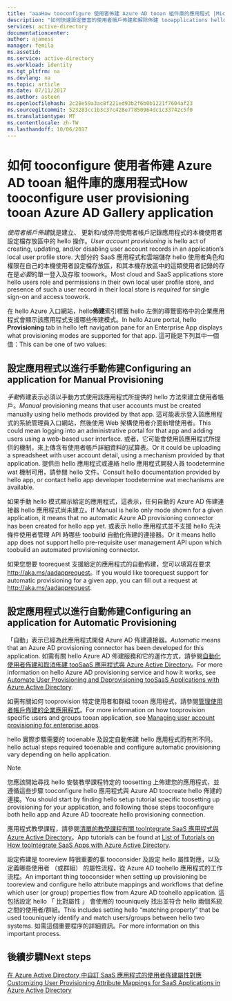 ```yaml
---
title: "aaaHow tooconfigure 使用者佈建 Azure AD tooan 組件庫的應用程式 |Microsoft 文件"
description: "如何快速設定豐富的使用者帳戶佈建和解除佈建 tooapplications hello Azure AD 應用程式庫中已列出"
services: active-directory
documentationcenter: 
author: ajamess
manager: femila
ms.assetid: 
ms.service: active-directory
ms.workload: identity
ms.tgt_pltfrm: na
ms.devlang: na
ms.topic: article
ms.date: 07/11/2017
ms.author: asteen
ms.openlocfilehash: 2c28e59a3ac8f221ed93b2f6b0b1221f7604af23
ms.sourcegitcommit: 523283cc1b3c37c428e77850964dc1c33742c5f0
ms.translationtype: MT
ms.contentlocale: zh-TW
ms.lasthandoff: 10/06/2017
---
```

# <a name="how-tooconfigure-user-provisioning-tooan-azure-ad-gallery-application"></a><span data-ttu-id="33678-103">如何 tooconfigure 使用者佈建 Azure AD tooan 組件庫的應用程式</span><span class="sxs-lookup"><span data-stu-id="33678-103">How tooconfigure user provisioning tooan Azure AD Gallery application</span></span>

<span data-ttu-id="33678-104">*使用者帳戶佈建*就是建立、 更新和/或停用使用者帳戶記錄應用程式的本機使用者設定檔存放區中的 hello 操作。</span><span class="sxs-lookup"><span data-stu-id="33678-104">*User account provisioning* is hello act of creating, updating, and/or disabling user account records in an application’s local user profile store.</span></span> <span data-ttu-id="33678-105">大部分的 SaaS 應用程式和雲端儲存 hello 使用者角色和權限在自己的本機使用者設定檔存放區，和其本機存放區中的這類使用者記錄的存在是*必要*的單一登入及存取 toowork。</span><span class="sxs-lookup"><span data-stu-id="33678-105">Most cloud and SaaS applications store hello users role and permissions in their own local user profile store, and presence of such a user record in their local store is *required* for single sign-on and access toowork.</span></span>

<span data-ttu-id="33678-106">在 hello Azure 入口網站，hello**佈建**索引標籤 hello 左側的導覽窗格中的企業應用程式會顯示該應用程式支援哪些佈建模式。</span><span class="sxs-lookup"><span data-stu-id="33678-106">In hello Azure portal, hello **Provisioning** tab in hello left navigation pane for an Enterprise App displays what provisioning modes are supported for that app.</span></span> <span data-ttu-id="33678-107">這可能是下列其中一個值：</span><span class="sxs-lookup"><span data-stu-id="33678-107">This can be one of two values:</span></span>

## <a name="configuring-an-application-for-manual-provisioning"></a><span data-ttu-id="33678-108">設定應用程式以進行手動佈建</span><span class="sxs-lookup"><span data-stu-id="33678-108">Configuring an application for Manual Provisioning</span></span>

<span data-ttu-id="33678-109">*手動*佈建表示必須以手動方式使用該應用程式所提供的 hello 方法來建立使用者帳戶。</span><span class="sxs-lookup"><span data-stu-id="33678-109">*Manual* provisioning means that user accounts must be created manually using hello methods provided by that app.</span></span> <span data-ttu-id="33678-110">這可能表示登入該應用程式的系統管理員入口網站，然後使用 Web 架構使用者介面新增使用者。</span><span class="sxs-lookup"><span data-stu-id="33678-110">This could mean logging into an administrative portal for that app and adding users using a web-based user interface.</span></span> <span data-ttu-id="33678-111">或者，它可能會使用該應用程式所提供的機制，來上傳含有使用者帳戶詳細資料的試算表。</span><span class="sxs-lookup"><span data-stu-id="33678-111">Or it could be uploading a spreadsheet with user account detail, using a mechanism provided by that application.</span></span> <span data-ttu-id="33678-112">提供由 hello 應用程式或連絡 hello 應用程式開發人員 toodetermine wat 機制可用，請參閱 hello 文件。</span><span class="sxs-lookup"><span data-stu-id="33678-112">Consult hello documentation provided by hello app, or contact hello app developer toodetermine wat mechanisms are available.</span></span>

<span data-ttu-id="33678-113">如果手動 hello 模式顯示給定的應用程式，這表示，任何自動的 Azure AD 佈建連接器 hello 應用程式尚未建立。</span><span class="sxs-lookup"><span data-stu-id="33678-113">If Manual is hello only mode shown for a given application, it means that no automatic Azure AD provisioning connector has been created for hello app yet.</span></span> <span data-ttu-id="33678-114">或表示 hello 應用程式並不支援 hello 先決條件使用者管理 API 時哪些 toobuild 自動化佈建的連接器。</span><span class="sxs-lookup"><span data-stu-id="33678-114">Or it means hello app does not support hello pre-requisite user management API upon which toobuild an automated provisioning connector.</span></span>

<span data-ttu-id="33678-115">如果您想要 toorequest 支援給定的應用程式的自動佈建，您可以填寫在要求<http://aka.ms/aadapprequest>。</span><span class="sxs-lookup"><span data-stu-id="33678-115">If you would like toorequest support for automatic provisioning for a given app, you can fill out a request at <http://aka.ms/aadapprequest>.</span></span>

## <a name="configuring-an-application-for-automatic-provisioning"></a><span data-ttu-id="33678-116">設定應用程式以進行自動佈建</span><span class="sxs-lookup"><span data-stu-id="33678-116">Configuring an application for Automatic Provisioning</span></span>

<span data-ttu-id="33678-117">「自動」表示已經為此應用程式開發 Azure AD 佈建連接器。</span><span class="sxs-lookup"><span data-stu-id="33678-117">*Automatic* means that an Azure AD provisioning connector has been developed for this application.</span></span> <span data-ttu-id="33678-118">如需有關 hello Azure AD 佈建服務和它的運作方式，請參閱[自動化使用者佈建和取消佈建 tooSaaS 應用程式與 Azure Active Directory](https://docs.microsoft.com/azure/active-directory/active-directory-saas-app-provisioning)。</span><span class="sxs-lookup"><span data-stu-id="33678-118">For more information on hello Azure AD provisioning service and how it works, see [Automate User Provisioning and Deprovisioning tooSaaS Applications with Azure Active Directory](https://docs.microsoft.com/azure/active-directory/active-directory-saas-app-provisioning).</span></span>

<span data-ttu-id="33678-119">如需有關如何 tooprovision 特定使用者和群組 tooan 應用程式，請參閱[管理使用者帳戶佈建的企業應用程式](https://docs.microsoft.com/azure/active-directory/active-directory-enterprise-apps-manage-provisioning)。</span><span class="sxs-lookup"><span data-stu-id="33678-119">For more information on how tooprovision specific users and groups tooan application, see [Managing user account provisioning for enterprise apps](https://docs.microsoft.com/azure/active-directory/active-directory-enterprise-apps-manage-provisioning).</span></span>

<span data-ttu-id="33678-120">hello 實際步驟需要的 tooenable 及設定自動佈建 hello 應用程式而有所不同。</span><span class="sxs-lookup"><span data-stu-id="33678-120">hello actual steps required tooenable and configure automatic provisioning vary depending on hello application.</span></span>

>[!NOTE]
><span data-ttu-id="33678-121">您應該開始尋找 hello 安裝教學課程特定的 toosetting 上佈建您的應用程式，並遵循這些步驟 tooconfigure hello 應用程式與 Azure AD toocreate hello 佈建的連接。</span><span class="sxs-lookup"><span data-stu-id="33678-121">You should start by finding hello setup tutorial specific toosetting up provisioning for your application, and following those steps tooconfigure both hello app and Azure AD toocreate hello provisioning connection.</span></span> 
>
>

<span data-ttu-id="33678-122">應用程式教學課程，請參閱[清單的教學課程有關 tooIntegrate SaaS 應用程式與 Azure Active Directory](https://docs.microsoft.com/azure/active-directory/active-directory-saas-tutorial-list)。</span><span class="sxs-lookup"><span data-stu-id="33678-122">App tutorials can be found at [List of Tutorials on How tooIntegrate SaaS Apps with Azure Active Directory](https://docs.microsoft.com/azure/active-directory/active-directory-saas-tutorial-list).</span></span>

<span data-ttu-id="33678-123">設定佈建是 tooreview 時很重要的事 tooconsider 及設定 hello 屬性對應，以及定義哪些使用者 （或群組） 的屬性流程，從 Azure AD toohello 應用程式的工作流程。</span><span class="sxs-lookup"><span data-stu-id="33678-123">An important thing tooconsider when setting up provisioning be tooreview and configure hello attribute mappings and workflows that define which user (or group) properties flow from Azure AD toohello application.</span></span> <span data-ttu-id="33678-124">這包括設定 hello 「 比對屬性 」 會使用的 toouniquely 找出並符合 hello 兩個系統之間的使用者/群組。</span><span class="sxs-lookup"><span data-stu-id="33678-124">This includes setting hello “matching property” that be used toouniquely identify and match users/groups between hello two systems.</span></span> <span data-ttu-id="33678-125">如需這個重要程序的詳細資訊。</span><span class="sxs-lookup"><span data-stu-id="33678-125">For more information on this important process.</span></span>

## <a name="next-steps"></a><span data-ttu-id="33678-126">後續步驟</span><span class="sxs-lookup"><span data-stu-id="33678-126">Next steps</span></span>
[<span data-ttu-id="33678-127">在 Azure Active Directory 中自訂 SaaS 應用程式的使用者佈建屬性對應</span><span class="sxs-lookup"><span data-stu-id="33678-127">Customizing User Provisioning Attribute Mappings for SaaS Applications in Azure Active Directory</span></span>](https://docs.microsoft.com/azure/active-directory/active-directory-saas-customizing-attribute-mappings)

